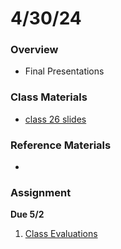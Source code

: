 # 4/30/24
### Overview  
* Final Presentations

### Class Materials
* [class 26 slides](https://docs.google.com/presentation/d/1Nwn1YJn9POjiYlH20eqT87v3Er_UR6Fcir-hg2j41Nk/edit?usp=sharing)


### Reference Materials
* 

### Assignment

**Due 5/2**
1. [Class Evaluations](https://go.blueja.io/FuY8OZNj3UCbugNo9J0bFQ)